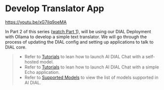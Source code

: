 # Develop Translator App

https://youtu.be/xG7ilq9oeMA

In Part 2 of this series ([watch Part 1](/docs/video%20demos/demos-for-developers/4.deploy-ollama.md)), will be using our DIAL Deployment with Ollama to develop a simple text translator. We will go through the process of updating the DIAL config and setting up applications to talk to DIAL core.

> * Refer to [Tutorials](/docs/tutorials/quick-start-with-self-hosted-model.md) to lean how to launch AI DIAL Chat with a self-hosted model.
> * Refer to [Tutorials](/docs/tutorials/quick-start-with-application.md) to lean how to launch AI DIAL Chat with a simple Echo application.
> * Refer to [Supported Models](/docs/supported-models.md) to view the list of models supported in AI DIAL.